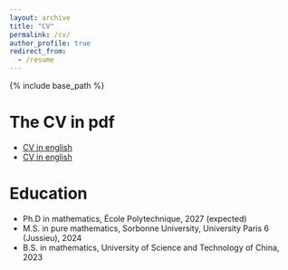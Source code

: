 ```yaml
---
layout: archive
title: "CV"
permalink: /cv/
author_profile: true
redirect_from:
  - /resume
---
```


{% include base_path %}

The CV in pdf
======
* [CV in english](https://xiaoli-cn.github.io/files/CVenglish.pdf)
* [CV in english](https://xiaoli-cn.github.io/files/CVenglish.pdf)

Education
======
* Ph.D in mathematics, École Polytechnique, 2027 (expected)
* M.S. in pure mathematics, Sorbonne University, University Paris 6 (Jussieu), 2024
* B.S. in mathematics, University of Science and Technology of China, 2023
